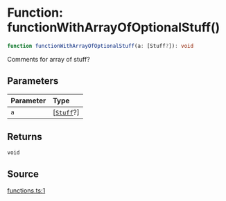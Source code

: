 # Function: functionWithArrayOfOptionalStuff()

```ts
function functionWithArrayOfOptionalStuff(a: [Stuff?]): void
```

Comments for array of stuff?

## Parameters

| Parameter | Type |
| :------ | :------ |
| `a` | [[`Stuff`](../type-aliases/Stuff.md)?] |

## Returns

`void`

## Source

[functions.ts:1](http://source-url)

